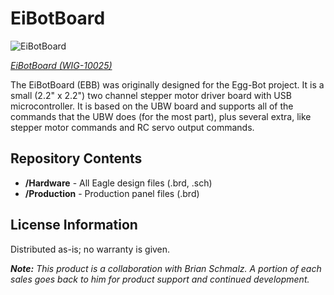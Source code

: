 EiBotBoard
==========
![EiBotBoard](https://cdn.sparkfun.com//assets/parts/4/2/0/5/10025-01.jpg)

[*EiBotBoard (WIG-10025)*](https://www.sparkfun.com/products/10025)

The EiBotBoard (EBB) was originally designed for the Egg-Bot project. 
It is a small (2.2" x 2.2") two channel stepper motor driver board with USB microcontroller. 
It is based on the UBW board and supports all of the commands that the UBW does (for the most part), plus several extra, like stepper motor commands and RC servo output commands.

Repository Contents
-------------------
* **/Hardware** - All Eagle design files (.brd, .sch)
* **/Production** - Production panel files (.brd)

License Information
-------------------
Distributed as-is; no warranty is given.

_**Note:** This product is a collaboration with Brian Schmalz. A portion of each sales goes back to him for product support and continued development._
